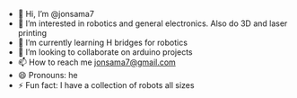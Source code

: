 - 👋 Hi, I’m @jonsama7
- 👀 I’m interested in robotics and general electronics. Also do 3D and laser printing
- 🌱 I’m currently learning H bridges for robotics
- 💞️ I’m looking to collaborate on arduino projects
- 📫 How to reach me jonsama7@gmail.com
- 😄 Pronouns: he
- ⚡ Fun fact: I have a collection of robots all sizes

<!---
jonsama7/jonsama7 is an arduino repository 
You can click the Preview link to take a look at your changes.
--->

